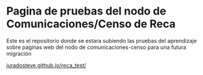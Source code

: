 # Pagina de pruebas del nodo de Comunicaciones/Censo de Reca
Este es el repositorio donde se estara subiendo las pruebas del aprendizaje sobre paginas web del nodo de comunicaciones-censo para una futura migración

[juradosteve.github.io/reca_test/](juradosteve.github.io/reca_test/)
